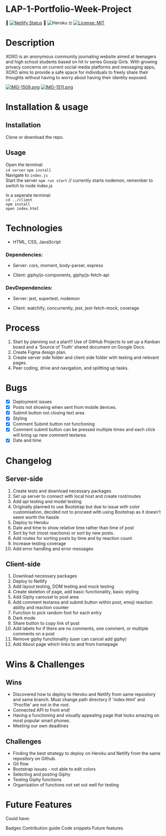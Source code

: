 # LAP-1-Portfolio-Week-Project

📝 [![Netlify Status](https://api.netlify.com/api/v1/badges/d63b47cc-fca6-4c50-ade9-a5ace8eb2ece/deploy-status)](https://app.netlify.com/sites/gossip-girl-xoxo/deploys)  🚀  ![Heroku](https://pyheroku-badge.herokuapp.com/?app=gossip-girl-api&style=flat)  ⚖️  [![License: MIT](https://img.shields.io/badge/License-MIT-yellow.svg)](https://opensource.org/licenses/MIT)
 
# Description
XOXO is an anonymous community journaling website aimed at teenagers and high school students based on hit tv series Gossip Girls. With growing privacy concerns on current social media platforms and messaging apps, XOXO aims to provide a safe space for individuals to freely share their thoughts without having to worry about having their identity exposed.

[![IMG-1509.png](https://i.postimg.cc/2yS2h1Yt/IMG-1509.png)](https://postimg.cc/7Gj3yYf1)
[![IMG-1511.png](https://i.postimg.cc/rmFSY7H0/IMG-1511.png)](https://postimg.cc/jWmwD3tt)


# Installation & usage

## Installation
Clone or download the repo.

## Usage
Open the terminal:  
`cd server` 
`npm install`  
Navigate to `index.js`  
Start the server `npm run start`  // currently starts nodemon, remember to switch to node index.js     

In a seperate terminal:  
`cd ../client`  
`npm install`  
`open index.html`  

# Technologies
- HTML, CSS, JavaScript
### Dependencies: 
   - Server: 
   cors, moment, body-parser, express
   
   - Client: 
   giphy/js-components, giphy/js-fetch-api 

### DevDependencies:
   - Server: 
   jest, supertest, nodemon
   
   - Client: 
   watchify, concurrently, jest, jest-fetch-mock, coverage

# Process 
1. Start by planning out a plan!!! Use of GitHub Projects to set up a Kanban board and a 'Source of Truth' shared document on Google Docs.
2. Create Figma design plan.
3. Create server side folder and client side folder with testing and relevant pages.
4. Peer coding, drive and navigation, and splitting up tasks.

# Bugs
- [x] Deployment issues
- [x] Posts not showing when sent from mobile devices.
- [x] Submit button not closing text area
- [x] Styling
- [x] Comment Submit button not functioning 
- [x] Comment submit button can be pressed multiple times and each click will bring up new comment textarea
- [x] Date and time 

# Changelog

## Server-side
1. Create tests and download necessary packages 
2. Set up server to connect with local host and create root/routes  
3. Add api testing and model testing
4. Originally planned to use Bootstrap but due to issue with color customisation, decided not to proceed with using Bootstrap as it doesn't seem worth the hassle
5. Deploy to Heroku
6. Date and time to show relative time rather than time of post 
7. Sort by hot (most reactions) or sort by new posts.
8. Add routes for sorting posts by time and by reaction count
9. Increase testing coverage
10. Add error handling and error messages

## Client-side
1. Download necessary packages
2. Deploy to Netlify
3. Add layout testing, DOM testing and mock testing
4. Create skeleton of page, add basic functionality, basic styling
6. Add Giphy carousel to post area
7. Add comment textarea and submit button within post, emoji reaction ability and reaction counter
8. Function to pick random font for each entry
9. Dark mode
10. Share button to copy link of post
11. Add labels for if there are no comments, one comment, or multiple comments on a post
12. Remove giphy functionality (user can cancel add giphy)
13. Add About page which links to and from homepage


# Wins & Challenges

## Wins
- Discovered how to deploy to Heroku and Netlify from same repository and same branch. Must change path directory if 'index.html' and 'Procfile' are not in the root. 
- Connected API to front end!
- Having a functioning and visually appealing page that looks amazing on most popular smart phones.
- Meeting our own deadlines

## Challenges
- Finding the best strategy to deploy on Heroku and Netlify from the same repository on Github.
- Git flow
- Bootstrap issues - not able to edit colors
- Selecting and posting Giphy
- Testing Giphy functions 
- Organisation of functions not set out well for testing

# Future Features 




Could have:

Badges
Contribution guide
Code snippets
Future features

